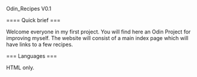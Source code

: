 Odin_Recipes V0.1

==== Quick brief ===


Welcome everyone in my first project. 
You will find here an Odin Project for improving myself.
The website will consist of a main index page which will have links to a few recipes. 

=== Languages ===

HTML only. 

